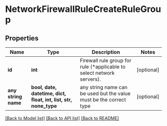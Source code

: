 # NetworkFirewallRuleCreateRuleGroup


## Properties
Name | Type | Description | Notes
------------ | ------------- | ------------- | -------------
**id** | **int** | Firewall rule group for rule (*applicable to select network servers). | [optional] 
**any string name** | **bool, date, datetime, dict, float, int, list, str, none_type** | any string name can be used but the value must be the correct type | [optional]

[[Back to Model list]](../README.md#documentation-for-models) [[Back to API list]](../README.md#documentation-for-api-endpoints) [[Back to README]](../README.md)


